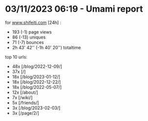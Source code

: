 # 03/11/2023 06:19 - Umami report
for www.shifeiti.com [24h] :

 - 193 (-1) page views
 - 86 (-13) uniques
 - 71 (-7) bounces
 - 2h 43' 42'' (-1h 40' 20'') totaltime


top 10 urls:
 - 48x [/blog/2022-12-09/]
 - 37x [/]
 - 18x [/blog/2023-01-12/]
 - 18x [/blog/2022-12-22/]
 - 18x [/blog/2022-05-07/]
 - 12x [/about/]
 - 7x [/wiki/]
 - 5x [/friends/]
 - 3x [/blog/2023-02-03/]
 - 3x [/page/2/]


